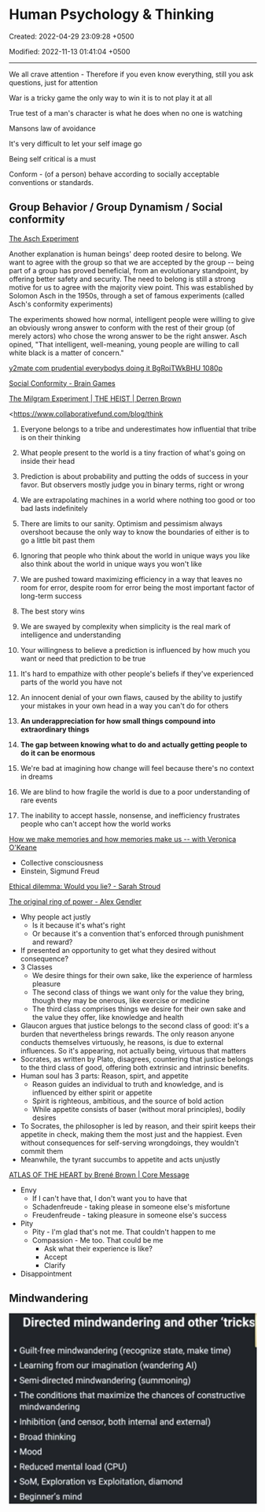 # Human Psychology & Thinking

Created: 2022-04-29 23:09:28 +0500

Modified: 2022-11-13 01:41:04 +0500

---

We all crave attention - Therefore if you even know everything, still you ask questions, just for attention

War is a tricky game the only way to win it is to not play it at all

True test of a man's character is what he does when no one is watching

Mansons law of avoidance

It's very difficult to let your self image go

Being self critical is a must

Conform - (of a person) behave according to socially acceptable conventions or standards.

## Group Behavior / Group Dynamism / Social conformity

[The Asch Experiment](https://www.youtube.com/watch?v=iRh5qy09nNw)

Another explanation is human beings' deep rooted desire to belong. We want to agree with the group so that we are accepted by the group -- being part of a group has proved beneficial, from an evolutionary standpoint, by offering better safety and security. The need to belong is still a strong motive for us to agree with the majority view point. This was established by Solomon Asch in the 1950s, through a set of famous experiments (called Asch's conformity experiments)

The experiments showed how normal, intelligent people were willing to give an obviously wrong answer to conform with the rest of their group (of merely actors) who chose the wrong answer to be the right answer. Asch opined, "That intelligent, well-meaning, young people are willing to call white black is a matter of concern."

[y2mate com prudential everybodys doing it BgRoiTWkBHU 1080p](https://www.youtube.com/watch?v=P00i7_C8tl8)

[Social Conformity - Brain Games](https://www.youtube.com/watch?v=o8BkzvP19v4)

[The Milgram Experiment | THE HEIST | Derren Brown](https://www.youtube.com/watch?v=Xxq4QtK3j0Y)

<https://www.collaborativefund.com/blog/think

1.  Everyone belongs to a tribe and underestimates how influential that tribe is on their thinking

2.  What people present to the world is a tiny fraction of what's going on inside their head

3.  Prediction is about probability and putting the odds of success in your favor. But observers mostly judge you in binary terms, right or wrong

4.  We are extrapolating machines in a world where nothing too good or too bad lasts indefinitely

5.  There are limits to our sanity. Optimism and pessimism always overshoot because the only way to know the boundaries of either is to go a little bit past them

6.  Ignoring that people who think about the world in unique ways you like also think about the world in unique ways you won't like

7.  We are pushed toward maximizing efficiency in a way that leaves no room for error, despite room for error being the most important factor of long-term success

8.  The best story wins

9.  We are swayed by complexity when simplicity is the real mark of intelligence and understanding

10. Your willingness to believe a prediction is influenced by how much you want or need that prediction to be true

11. It's hard to empathize with other people's beliefs if they've experienced parts of the world you have not

12. An innocent denial of your own flaws, caused by the ability to justify your mistakes in your own head in a way you can't do for others

13. **An underappreciation for how small things compound into extraordinary things**

14. **The gap between knowing what to do and actually getting people to do it can be enormous**

15. We're bad at imagining how change will feel because there's no context in dreams

16. We are blind to how fragile the world is due to a poor understanding of rare events

17. The inability to accept hassle, nonsense, and inefficiency frustrates people who can't accept how the world works

[How we make memories and how memories make us -- with Veronica O'Keane](https://www.youtube.com/watch?v=TZMYvnL8dfI)
-   Collective consciousness
-   Einstein, Sigmund Freud

[Ethical dilemma: Would you lie? - Sarah Stroud](https://youtu.be/OI-G23HF6Sw)

[The original ring of power - Alex Gendler](https://www.youtube.com/watch?v=TfVmW6sNux8)
-   Why people act justly
    -   Is it because it's what's right
    -   Or because it's a convention that's enforced through punishment and reward?
-   If presented an opportunity to get what they desired without consequence?
-   3 Classes
    -   We desire things for their own sake, like the experience of harmless pleasure
    -   The second class of things we want only for the value they bring, though they may be onerous, like exercise or medicine
    -   The third class comprises things we desire for their own sake and the value they offer, like knowledge and health
-   Glaucon argues that justice belongs to the second class of good: it's a burden that nevertheless brings rewards. The only reason anyone conducts themselves virtuously, he reasons, is due to external influences. So it's appearing, not actually being, virtuous that matters
-   Socrates, as written by Plato, disagrees, countering that justice belongs to the third class of good, offering both extrinsic and intrinsic benefits.
-   Human soul has 3 parts: Reason, spirt, and appetite
    -   Reason guides an individual to truth and knowledge, and is influenced by either spirit or appetite
    -   Spirit is righteous, ambitious, and the source of bold action
    -   While appetite consists of baser (without moral principles), bodily desires
-   To Socrates, the philosopher is led by reason, and their spirit keeps their appetite in check, making them the most just and the happiest. Even without consequences for self-serving wrongdoings, they wouldn't commit them
-   Meanwhile, the tyrant succumbs to appetite and acts unjustly

[ATLAS OF THE HEART by Brené Brown | Core Message](https://www.youtube.com/watch?v=NNdN14bosbA)
-   Envy
    -   If I can't have that, I don't want you to have that
    -   Schadenfreude - taking please in someone else's misfortune
    -   Freudenfreude - taking pleasure in someone else's success
-   Pity
    -   Pity - I'm glad that's not me. That couldn't happen to me
    -   Compassion - Me too. That could be me
        -   Ask what their experience is like?
        -   Accept
        -   Clarify
-   Disappointment

## Mindwandering

![image](media/Human-Psychology-&-Thinking-image1.jpeg)

